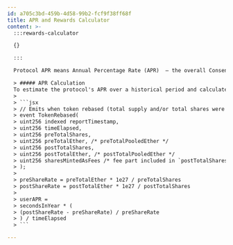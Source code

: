 ```yaml
---
id: a705c3bd-459b-4d58-99b2-fcf9f38ff68f
title: APR and Rewards Calculator
content: >-
  :::rewards-calculator

  {}

  :::

  Protocol APR means Annual Percentage Rate (APR)  — the overall Consensus Layer (CL) and Execution Layer (EL) rewards received by Lido validators relative to total ETH in the protocol. APR may be calculated over a variety of time ranges. The APR displayed on Lido UI is calculated as a rolling moving average over the last 7 days. The detailed info could be found [here.](https://docs.lido.fi/#protocol-apr)

  > ##### APR Calculation
  To estimate the protocol's APR over a historical period and calculate rewards for a specific account, you can track the change in the `totalPooledEther / totalShares` value over time, known as the share rate. This value defines how much ETH corresponds to the underlying minted stETH token shares and changes only during the stETH token rebase event (accessible programmatically in the Lido contract as `TokenRebased`).
  >
  > ```jsx
  > // Emits when token rebased (total supply and/or total shares were changed)
  > event TokenRebased(
  > uint256 indexed reportTimestamp,
  > uint256 timeElapsed,
  > uint256 preTotalShares,
  > uint256 preTotalEther, /* preTotalPooledEther */
  > uint256 postTotalShares,
  > uint256 postTotalEther, /* postTotalPooledEther */
  > uint256 sharesMintedAsFees /* fee part included in `postTotalShares` */
  > );
  >
  > preShareRate = preTotalEther * 1e27 / preTotalShares
  > postShareRate = postTotalEther * 1e27 / postTotalShares
  >
  > userAPR =
  > secondsInYear * (
  > (postShareRate - preShareRate) / preShareRate
  > ) / timeElapsed
  > ```

---
```

